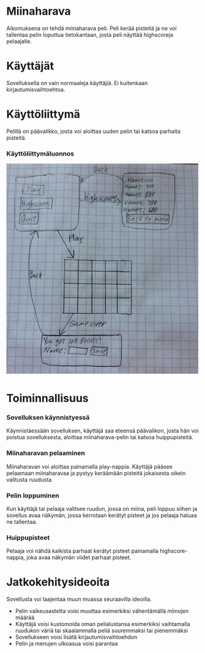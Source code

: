 # Miinaharava

Aikomuksena on tehdä miinaharava peli. Peli kerää pisteitä ja ne voi tallentaa pelin loputtua tietokantaan, josta peli näyttää
highscoreja pelaajalle.

# Käyttäjät

Sovelluksella on vain normaaleja käyttäjiä. Ei kuitenkaan kirjautumisvaihtoehtoa.

# Käyttöliittymä
Pelillä on päävalikko, josta voi aloittaa uuden pelin tai katsoa parhaita pisteitä.
### Käyttöliittymäluonnos

![Näkymärakenne](näkymärakenne.png)

# Toiminnallisuus

### Sovelluksen käynnistyessä
Käynnistäessään sovelluksen, käyttäjä saa eteensä päävalikon, josta hän voi poistua sovelluksesta, aloittaa miinaharava-pelin
tai katsoa huippupisteitä.
### Miinaharavan pelaaminen
Miinaharavan voi aloittaa painamalla play-nappia. Käyttäjä pääsee pelaamaan miinaharavaa ja pystyy keräämään pisteitä jokaisesta
oikein valitusta ruudusta.
### Pelin loppuminen
Kun käyttäjä tai pelaaja valitsee ruudun, jossa on miina, peli loppuu siihen ja sovellus avaa näkymän, jossa kerrotaan kerätyt pisteet
ja jos pelaaja haluaa ne tallentaa.
### Huippupisteet
Pelaaja voi nähdä kaikista parhaat kerätyt pisteet painamalla highscore-nappia, joka avaa näkymän viidet parhaat pisteet.


# Jatkokehitysideoita
Sovellusta voi laajentaa muun muassa seuraavilla ideoilla.
- Pelin vaikeusastetta voisi muuttaa esimerkiksi vähentämällä miinojen määrää
- Käyttäjä voisi kustomoida oman pelialustansa esimerkiksi vaihtamalla ruudukon väriä tai
skaalammalla peliä suuremmaksi tai pienemmäksi
- Sovellukseen voisi lisätä kirjautumisvaihtoehdon
- Pelin ja menujen ulkoasua voisi parantaa
